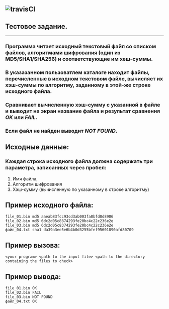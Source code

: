 ## ![travisCI](https://travis-ci.com/nickbeam/veeam.qa.dev.hash.svg?branch=master)
## Тестовое задание.
***

### Программа читает исходный текстовый файл со списком файлов, алгоритмами шифрования (один из MD5/SHA1/SHA256) и соответствующие им хеш-суммы.
### В указазанном пользоватлем каталоге находит файлы, перечисленные в исходном текстовом файле, вычисляет их хэш-суммы по алгоритму, заданному в этой-же строке исходного файла.
### Сравнивает вычисленную хэш-сумму с указанной в файле и выводит на экран название файла и результат сравнения *OK* или *FAIL*.
### Если файл не найден выводит *NOT FOUND*.

## Исходные данные:
### Каждая строка исходного файла должна содержать три параметра, записанных через пробел: 
1. Имя файла, 
2. Алгоритм шифрования 
3. Хэш-сумму (вычисленную по указанному в строке алгоритму)

## Пример исходного файла:
```
file_01.bin md5 aaeab83fcc93cd3ab003fa8bfd8d8906
file_02.bin md5 6dc2d05c8374293fe20bc4c22c236e2e
file_03.bin md5 6dc2d05c8374293fe20bc4c22c236e2e
файл_04.txt sha1 da39a3ee5e6b4b0d3255bfef95601890afd80709
```

## Пример вызова:
```
<your program> <path to the input file> <path to the directory containing the files to check>
```

## Пример вывода:
```
file_01.bin OK
file_02.bin FAIL
file_03.bin NOT FOUND
файл_04.txt OK
```
